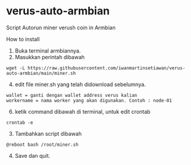 # verus-auto-armbian
Script Autorun miner verush coin in Armbian

How to install
1. Buka terminal armbiannya.
2. Masukkan perintah dibawah 
```
wget -L https://raw.githubusercontent.com/iwanmartinsetiawan/verus-auto-armbian/main/miner.sh
```
4. edit file miner.sh yang telah didownload sebelumnya.
```
wallet = ganti dengan wallet address verus kalian
workername = nama worker yang akan digunakan. Contoh : node-01
```
6. ketik command dibawah di terminal, untuk edit crontab
```
crontab -e
```
3. Tambahkan script dibawah
```
@reboot bash /root/miner.sh
```
4. Save dan quit.
